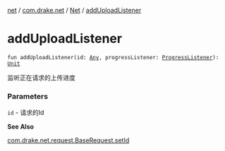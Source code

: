 [net](../../index.md) / [com.drake.net](../index.md) / [Net](index.md) / [addUploadListener](./add-upload-listener.md)

# addUploadListener

`fun addUploadListener(id: `[`Any`](https://kotlinlang.org/api/latest/jvm/stdlib/kotlin/-any/index.html)`, progressListener: `[`ProgressListener`](../../com.drake.net.request/-progress-listener/index.md)`): `[`Unit`](https://kotlinlang.org/api/latest/jvm/stdlib/kotlin/-unit/index.html)

监听正在请求的上传进度

### Parameters

`id` - 请求的Id

**See Also**

[com.drake.net.request.BaseRequest.setId](../../com.drake.net.request/-base-request/set-id.md)

